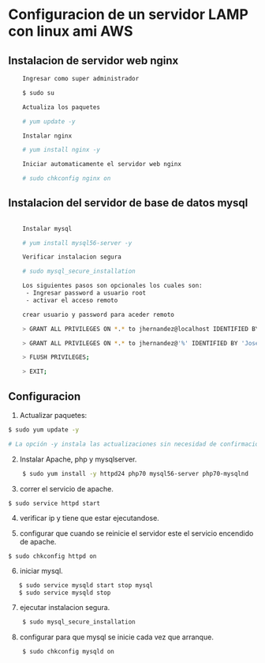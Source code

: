 #  Configuracion de un  servidor LAMP con linux ami AWS

## Instalacion de servidor web nginx

```bash
    Ingresar como super administrador

	$ sudo su

    Actualiza los paquetes

    # yum update -y

    Instalar nginx

    # yum install nginx -y

    Iniciar automaticamente el servidor web nginx

    # sudo chkconfig nginx on
```


## Instalacion del servidor de base de datos mysql 

```bash
    
    Instalar mysql

    # yum install mysql56-server -y

    Verificar instalacion segura

    # sudo mysql_secure_installation

    Los siguientes pasos son opcionales los cuales son:
     - Ingresar password a usuario root
     - activar el acceso remoto 

    crear usuario y password para aceder remoto

    > GRANT ALL PRIVILEGES ON *.* to jhernandez@localhost IDENTIFIED BY 'Jose16-21' WITH GRANT OPTION;

    > GRANT ALL PRIVILEGES ON *.* to jhernandez@'%' IDENTIFIED BY 'Jose16-21' WITH GRANT OPTION;

    > FLUSH PRIVILEGES;

    > EXIT;

```


## Configuracion

1. Actualizar paquetes:

``` bash 
$ sudo yum update -y 

# La opción -y instala las actualizaciones sin necesidad de confirmación.
```

2. Instalar Apache, php y mysqlserver.


``` bash
    $ sudo yum install -y httpd24 php70 mysql56-server php70-mysqlnd
```

3. correr el servicio de apache. 

`$ sudo service httpd start`

4. verificar ip y tiene que estar ejecutandose.

5. configurar que cuando se reinicie el servidor este el servicio encendido de apache.

 `$ sudo chkconfig httpd on`

6. iniciar mysql.
 ``` bash
    $ sudo service mysqld start stop mysql 
    $ sudo service mysqld stop
 ```

7. ejecutar instalacion segura.

```  bash 
    $ sudo mysql_secure_installation 
```

8. configurar para que mysql se inicie cada vez que arranque. 
``` bash
    $ sudo chkconfig mysqld on
```
